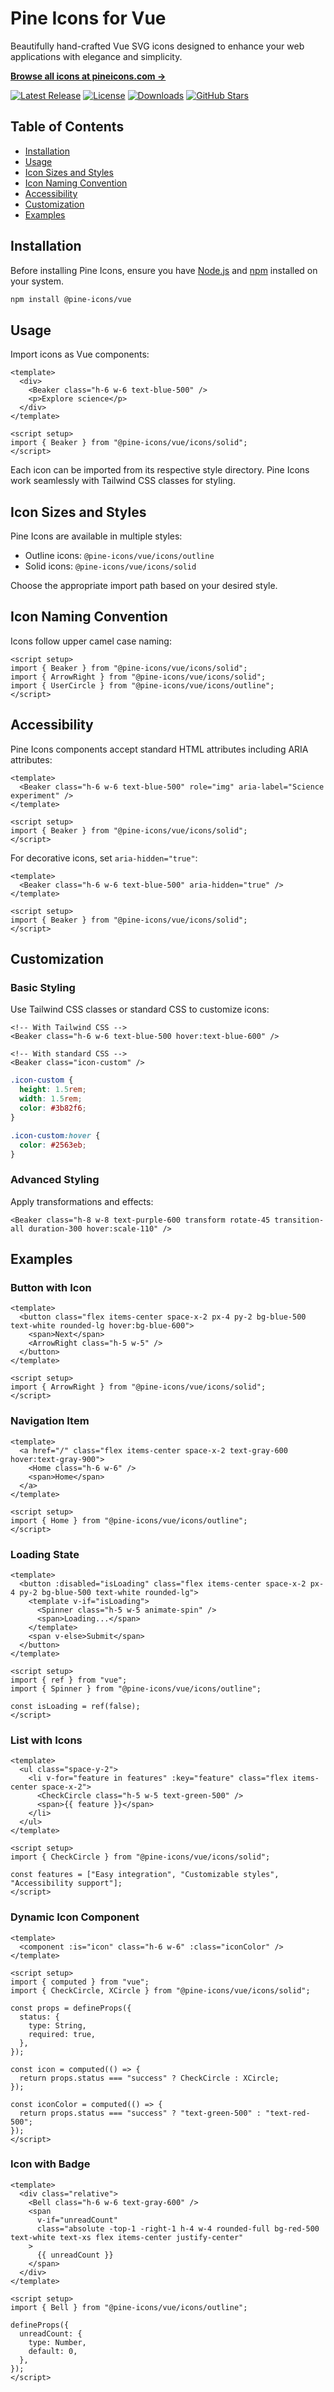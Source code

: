 # Pine Icons for Vue

Beautifully hand-crafted Vue SVG icons designed to enhance your web applications with elegance and simplicity.

[**Browse all icons at pineicons.com →**](https://pineicons.com)

[![Latest Release](https://img.shields.io/npm/v/@pine-icons/vue)](https://github.com/pineicons/pineicons/releases)
[![License](https://img.shields.io/npm/l/@pine-icons/vue.svg)](https://github.com/pine-icons/pineicons/blob/master/LICENSE)
[![Downloads](https://img.shields.io/npm/dm/@pine-icons/vue)](https://www.npmjs.com/package/@pine-icons/vue)
[![GitHub Stars](https://img.shields.io/github/stars/pineicons/pineicons)](https://github.com/pineicons/pineicons)

## Table of Contents

- [Installation](#installation)
- [Usage](#usage)
- [Icon Sizes and Styles](#icon-sizes-and-styles)
- [Icon Naming Convention](#icon-naming-convention)
- [Accessibility](#accessibility)
- [Customization](#customization)
- [Examples](#examples)

## Installation

Before installing Pine Icons, ensure you have [Node.js](https://nodejs.org/) and [npm](https://www.npmjs.com/) installed on your system.

```sh
npm install @pine-icons/vue
```

## Usage

Import icons as Vue components:

```vue
<template>
  <div>
    <Beaker class="h-6 w-6 text-blue-500" />
    <p>Explore science</p>
  </div>
</template>

<script setup>
import { Beaker } from "@pine-icons/vue/icons/solid";
</script>
```

Each icon can be imported from its respective style directory. Pine Icons work seamlessly with Tailwind CSS classes for styling.

## Icon Sizes and Styles

Pine Icons are available in multiple styles:

- Outline icons: `@pine-icons/vue/icons/outline`
- Solid icons: `@pine-icons/vue/icons/solid`

Choose the appropriate import path based on your desired style.

## Icon Naming Convention

Icons follow upper camel case naming:

```vue
<script setup>
import { Beaker } from "@pine-icons/vue/icons/solid";
import { ArrowRight } from "@pine-icons/vue/icons/solid";
import { UserCircle } from "@pine-icons/vue/icons/outline";
</script>
```

## Accessibility

Pine Icons components accept standard HTML attributes including ARIA attributes:

```vue
<template>
  <Beaker class="h-6 w-6 text-blue-500" role="img" aria-label="Science experiment" />
</template>

<script setup>
import { Beaker } from "@pine-icons/vue/icons/solid";
</script>
```

For decorative icons, set `aria-hidden="true"`:

```vue
<template>
  <Beaker class="h-6 w-6 text-blue-500" aria-hidden="true" />
</template>

<script setup>
import { Beaker } from "@pine-icons/vue/icons/solid";
</script>
```

## Customization

### Basic Styling

Use Tailwind CSS classes or standard CSS to customize icons:

```vue
<!-- With Tailwind CSS -->
<Beaker class="h-6 w-6 text-blue-500 hover:text-blue-600" />

<!-- With standard CSS -->
<Beaker class="icon-custom" />
```

```css
.icon-custom {
  height: 1.5rem;
  width: 1.5rem;
  color: #3b82f6;
}

.icon-custom:hover {
  color: #2563eb;
}
```

### Advanced Styling

Apply transformations and effects:

```vue
<Beaker class="h-8 w-8 text-purple-600 transform rotate-45 transition-all duration-300 hover:scale-110" />
```

## Examples

### Button with Icon

```vue
<template>
  <button class="flex items-center space-x-2 px-4 py-2 bg-blue-500 text-white rounded-lg hover:bg-blue-600">
    <span>Next</span>
    <ArrowRight class="h-5 w-5" />
  </button>
</template>

<script setup>
import { ArrowRight } from "@pine-icons/vue/icons/solid";
</script>
```

### Navigation Item

```vue
<template>
  <a href="/" class="flex items-center space-x-2 text-gray-600 hover:text-gray-900">
    <Home class="h-6 w-6" />
    <span>Home</span>
  </a>
</template>

<script setup>
import { Home } from "@pine-icons/vue/icons/outline";
</script>
```

### Loading State

```vue
<template>
  <button :disabled="isLoading" class="flex items-center space-x-2 px-4 py-2 bg-blue-500 text-white rounded-lg">
    <template v-if="isLoading">
      <Spinner class="h-5 w-5 animate-spin" />
      <span>Loading...</span>
    </template>
    <span v-else>Submit</span>
  </button>
</template>

<script setup>
import { ref } from "vue";
import { Spinner } from "@pine-icons/vue/icons/outline";

const isLoading = ref(false);
</script>
```

### List with Icons

```vue
<template>
  <ul class="space-y-2">
    <li v-for="feature in features" :key="feature" class="flex items-center space-x-2">
      <CheckCircle class="h-5 w-5 text-green-500" />
      <span>{{ feature }}</span>
    </li>
  </ul>
</template>

<script setup>
import { CheckCircle } from "@pine-icons/vue/icons/solid";

const features = ["Easy integration", "Customizable styles", "Accessibility support"];
</script>
```

### Dynamic Icon Component

```vue
<template>
  <component :is="icon" class="h-6 w-6" :class="iconColor" />
</template>

<script setup>
import { computed } from "vue";
import { CheckCircle, XCircle } from "@pine-icons/vue/icons/solid";

const props = defineProps({
  status: {
    type: String,
    required: true,
  },
});

const icon = computed(() => {
  return props.status === "success" ? CheckCircle : XCircle;
});

const iconColor = computed(() => {
  return props.status === "success" ? "text-green-500" : "text-red-500";
});
</script>
```

### Icon with Badge

```vue
<template>
  <div class="relative">
    <Bell class="h-6 w-6 text-gray-600" />
    <span
      v-if="unreadCount"
      class="absolute -top-1 -right-1 h-4 w-4 rounded-full bg-red-500 text-white text-xs flex items-center justify-center"
    >
      {{ unreadCount }}
    </span>
  </div>
</template>

<script setup>
import { Bell } from "@pine-icons/vue/icons/outline";

defineProps({
  unreadCount: {
    type: Number,
    default: 0,
  },
});
</script>
```
